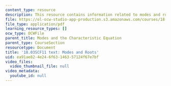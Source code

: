 ```yaml
---
content_type: resource
description: This resource contains information related to modes and roots.
file: https://ol-ocw-studio-app-production.s3.amazonaws.com/courses/18-03sc-differential-equations-fall-2011/ea91ae824e246f63146357124f67e7bf_MIT18_03SCF11_s12_4text.pdf
file_type: application/pdf
learning_resource_types: []
ocw_type: OCWFile
parent_title: Modes and the Characteristic Equation
parent_type: CourseSection
resourcetype: Document
title: '18.03SCF11 text: Modes and Roots'
uid: ea91ae82-4e24-6f63-1463-57124f67e7bf
video_files:
  video_thumbnail_file: null
video_metadata:
  youtube_id: null
---
```

